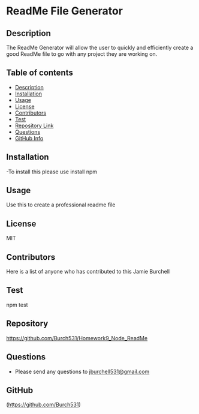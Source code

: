 # ReadMe File Generator
 

## Description 
The ReadMe Generator will allow the user to quickly and efficiently create a good ReadMe file to go with any project they are working on.
## Table of contents
- [Description](#Description)
- [Installation](#Installation)
- [Usage](#Usage)
- [License](#License)
- [Contributors](#Contributors)
- [Test](#Test)
- [Repository Link](#Repository)
- [Questions](#Questions )
- [GitHub Info](#GitHub) 
## Installation
 -To install this please use install npm
## Usage
Use this to create a professional readme file
## License
MIT
## Contributors
Here is a list of anyone who has contributed to this Jamie Burchell
## Test
npm test
## Repository
https://github.com/Burch531/Homework9_Node_ReadMe
## Questions
- Please send any questions to jburchell531@gmail.com
## GitHub
(https://github.com/Burch531)
